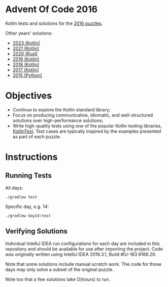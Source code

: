 # Advent Of Code 2016

Kotlin tests and solutions for the [2016 puzzles](http://adventofcode.com/2016).

Other years' solutions:

- [2023 (Kotlin)](https://github.com/stkent/AdventOfCode2023)
- [2021 (Kotlin)](https://github.com/stkent/AdventOfCode2021)
- [2020 (Rust)](https://github.com/stkent/AdventOfCode2020)
- [2019 (Kotlin)](https://github.com/stkent/AdventOfCode2019)
- [2018 (Kotlin)](https://github.com/stkent/AdventOfCode2018)
- [2017 (Kotlin)](https://github.com/stkent/AdventOfCode2017)
- [2015 (Python)](https://github.com/stkent/AdventOfCode2015)

# Objectives

- Continue to explore the Kotlin standard library;
- Focus on producing communicative, idiomatic, and well-structured solutions over high-performance solutions;
- Write high-quality tests using one of the popular Kotlin testing libraries, [KotlinTest](https://github.com/kotlintest/kotlintest). Test cases are typically inspired by the examples presented as part of each puzzle.

# Instructions

## Running Tests

All days:

    ./gradlew test

Specific day, e.g. 14:

    ./gradlew day14:test

## Verifying Solutions

Individual IntelliJ IDEA run configurations for each day are included in this repository and should be available for use after importing the project. Code was originally written using IntelliJ IDEA 2016.3.1, Build #IU-163.9166.29.

Note that some solutions include manual scratch work. The code for those days may only solve a subset of the original puzzle.

Note too that a few solutions take O(hours) to run.
